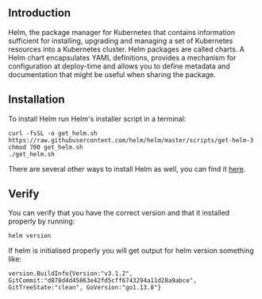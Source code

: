 ## Introduction
Helm, the package manager for Kubernetes that contains information sufficient for installing, upgrading and managing a set of Kubernetes resources into a Kubernetes cluster. Helm packages are called charts. A Helm chart encapsulates YAML definitions, provides a mechanism for configuration at deploy-time and allows you to define metadata and documentation that might be useful when sharing the package.

## Installation
To install Helm run Helm's installer script in a terminal:

```
curl -fsSL -o get_helm.sh https://raw.githubusercontent.com/helm/helm/master/scripts/get-helm-3
chmod 700 get_helm.sh
./get_helm.sh
```

There are several other ways to install Helm as well, you can find it [here](https://helm.sh/docs/intro/install/).

## Verify
You can verify that you have the correct version and that it installed properly by running:

   ```helm version ```

If helm is initialised properly you will get output for helm version something like:

   ```
   version.BuildInfo{Version:"v3.1.2", GitCommit:"d878d4d45863e42fd5cff6743294a11d28a9abce", GitTreeState:"clean", GoVersion:"go1.13.8"}
   ```
